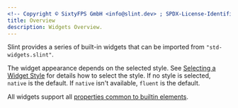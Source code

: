 ```yaml
---
<!-- Copyright © SixtyFPS GmbH <info@slint.dev> ; SPDX-License-Identifier: MIT -->
title: Overview
description: Widgets Overview.
---
```

Slint provides a series of built-in widgets that can be imported from `"std-widgets.slint"`.

The widget appearance depends on the selected style.
See [Selecting a Widget Style](../../advanced/style.md#selecting-a-widget-style) for details how to select the style. If no style is selected, `native` is the default. If `native` isn't available, `fluent` is the default.


All widgets support all [properties common to builtin elements](../builtins/elements.md#common-properties).

